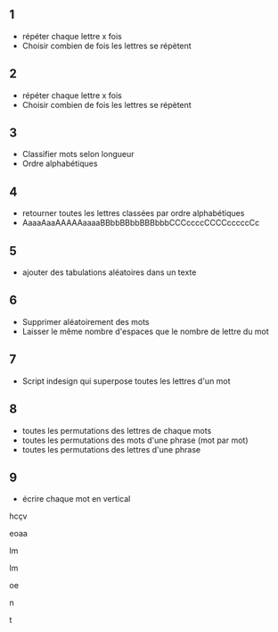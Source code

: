 ## 1

- répéter chaque lettre x fois
- Choisir combien de fois les lettres se répètent 



## 2

- répéter chaque lettre x fois
- Choisir combien de fois les lettres se répètent 



## 3

- Classifier mots selon longueur
- Ordre alphabétiques



## 4

- retourner toutes les lettres classées par ordre alphabétiques
- AaaaAaaAAAAAaaaaBBbbBBbbBBBbbbCCCccccCCCCcccccCc



## 5

- ajouter des tabulations aléatoires dans un texte



## 6

- Supprimer aléatoirement des mots
- Laisser le même nombre d'espaces que le nombre de lettre du mot



## 7

- Script indesign qui superpose toutes les lettres d'un mot



## 8

- toutes les permutations des lettres de chaque mots
- toutes les permutations des mots d'une phrase (mot par mot)
- toutes les permutations des lettres d'une phrase



## 9

- écrire chaque mot en vertical

hcçv

eoaa

lm

lm

oe

 n

 t